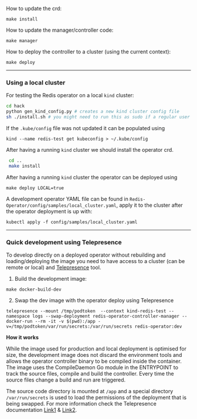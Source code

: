 How to update the crd:

`make install`

How to update the manager/controller code:

`make manager`

How to deploy the controller to a cluster (using the current context):

`make deploy`

---

### Using a local cluster

For testing the Redis operator on a local `kind` cluster:

```bash
cd hack
python gen_kind_config.py # creates a new kind cluster config file
sh ./install.sh # you might need to run this as sudo if a regular user can't use docker
```

If the `.kube/config` file was not updated it can be populated using

`kind --name redis-test get kubeconfig > ~/.kube/config`

After having a running `kind` cluster we should install the operator crd.

```bash
 cd ..
 make install
```

After having a running `kind` cluster the operator can be deployed using

`make deploy LOCAL=true`

A development operator YAML file can be found in `Redis-Operator/config/samples/local_cluster.yaml`, apply it to the cluster after the operator deployment is up with:

`kubectl apply -f config/samples/local_cluster.yaml`

---

### Quick development using Telepresence

To develop directly on a deployed operator without rebuilding and loading/deploying the image you need to have access to a cluster (can be remote or local) and [Telepresence](https://www.telepresence.io/) tool.

1. Build the development image:

`make docker-build-dev`

2. Swap the dev image with the operator deploy using Telepresence

```
telepresence --mount /tmp/podtoken  --context kind-redis-test --namespace logs --swap-deployment redis-operator-controller-manager --docker-run --rm -it -v $(pwd):/app -v=/tmp/podtoken/var/run/secrets:/var/run/secrets redis-operator:dev
```

**How it works**

While the image used for production and local deployment is optimised for size, the development image does not discard the environment tools and allows the operator controller binary to be compiled inside the container. The image uses the CompileDaemon Go module in the ENTRYPOINT to track the source files, compile and build the controller. Every time the source files change a build and run are triggered.

The source code directory is mounted at `/app` and a special directory `/var/run/secrets` is used to load the permissions of the deployment that is being swapped. For more information check the Telepresence documentation [Link1](https://www.telepresence.io/tutorials/docker) & [Link2](https://www.telepresence.io/tutorials/kubernetes-client-libs).
